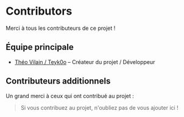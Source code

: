# Contributors

Merci à tous les contributeurs de ce projet !

## Équipe principale

- [Théo Vilain / Teyk0o](https://github.com/teyk0o) – Créateur du projet / Développeur

## Contributeurs additionnels

Un grand merci à ceux qui ont contribué au projet :

> Si vous contribuez au projet, n'oubliez pas de vous ajouter ici !
